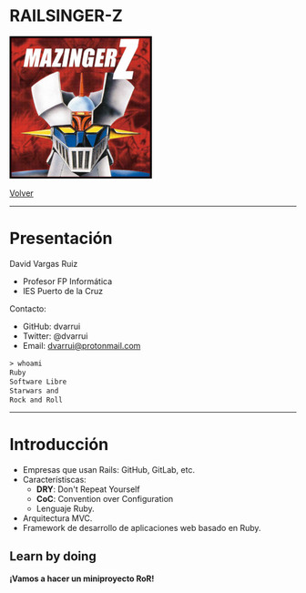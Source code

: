 
# RAILSINGER-Z

![](images/mazinger-z.png)

[Volver](README.md)

---

# Presentación

David Vargas Ruiz
* Profesor FP Informática
* IES Puerto de la Cruz

Contacto:
* GitHub: dvarrui
* Twitter: @dvarrui
* Email: dvarrui@protonmail.com

```
> whoami
Ruby
Software Libre
Starwars and
Rock and Roll
```

---

# Introducción

* Empresas que usan Rails: GitHub, GitLab, etc.
* Característiscas:
    * **DRY**: Don't Repeat Yourself
    * **CoC**: Convention over Configuration
    * Lenguaje Ruby.
* Arquitectura MVC.
* Framework de desarrollo de aplicaciones web basado en Ruby.

## Learn by doing

**¡Vamos a hacer un miniproyecto RoR!**
